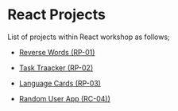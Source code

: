 # React Projects

List of projects within React workshop as follows;

- [Reverse Words (RP-01)](./001%20-%20Tour-Places(RP-01)/README.md)

- [Task Traacker (RP-02)](./002%20-%20Task-Tracker(RP-02)/README.md)

- [Language Cards (RP-03)](./003%20-%20Language-Cards(RC-03)/README.md)

- [Random User App (RC-04))](./004-Random-User-App(RC-04)/README.md)
